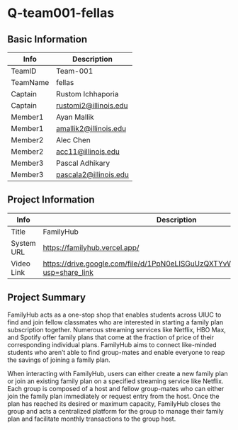 # Q-team001-fellas

## Basic Information

| Info     | Description           |
| -------- | --------------------- |
| TeamID   | Team-001              |
| TeamName | fellas                |
| Captain  | Rustom Ichhaporia     |
| Captain  | rustomi2@illinois.edu |
| Member1  | Ayan Mallik           |
| Member1  | amallik2@illinois.edu |
| Member2  | Alec Chen             |
| Member2  | acc11@illinois.edu    |
| Member3  | Pascal Adhikary       |
| Member3  | pascala2@illinois.edu |

## Project Information

| Info       | Description    |
| ---------- | -------------- |
| Title      | FamilyHub      |
| System URL | https://familyhub.vercel.app/ |
| Video Link | https://drive.google.com/file/d/1PpN0eLISGuUzQXTYvWvLVaC5b8_k9IFI/view?usp=share_link  |

## Project Summary

FamilyHub acts as a one-stop shop that enables students across UIUC to find and join fellow classmates who are interested in starting a family plan subscription together. Numerous streaming services like Netflix, HBO Max, and Spotify offer family plans that come at the fraction of price of their corresponding individual plans. FamilyHub aims to connect like-minded students who aren’t able to find group-mates and enable everyone to reap the savings of joining a family plan.

When interacting with FamilyHub, users can either create a new family plan or join an existing family plan on a specified streaming service like Netflix. Each group is composed of a host and fellow group-mates who can either join the family plan immediately or request entry from the host. Once the plan has reached its desired or maximum capacity, FamilyHub closes the group and acts a centralized platform for the group to manage their family plan and facilitate monthly transactions to the group host.
